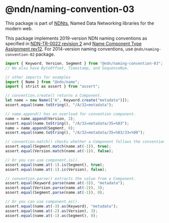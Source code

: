 # @ndn/naming-convention-03

This package is part of [NDNts](https://yoursunny.com/p/NDNts/), Named Data Networking libraries for the modern web.

This package implements 2019-version NDN naming conventions as specified in [NDN-TR-0022 revision 2](https://named-data.net/publications/techreports/ndn-tr-22-2-ndn-memo-naming-conventions/) and [Name Component Type Assignment rev12](https://redmine.named-data.net/projects/ndn-tlv/wiki/NameComponentType/12).
For 2014-version naming conventions, use `@ndn/naming-convention-02` package.

```ts
import { Keyword, Version, Segment } from "@ndn/naming-convention-03";
// We also have ByteOffset, Timestamp, and SequenceNum.

// other imports for examples
import { Name } from "@ndn/name";
import { strict as assert } from "assert";

// convention.create() returns a Component.
let name = new Name(["A", Keyword.create("metadata")]);
assert.equal(name.toString(), "/A/32=metadata");

// name.append() has an overload for convention component.
name = name.append(Version, 3);
assert.equal(name.toString(), "/A/32=metadata/35=%03");
name = name.append(Segment, 0);
assert.equal(name.toString(), "/A/32=metadata/35=%03/33=%00");

// convention.match() checks whether a Component follows the convention.
assert.equal(Segment.match(name.at(-1)), true);
assert.equal(Version.match(name.at(-1)), false);

// Or you can use component.is().
assert.equal(name.at(-1).is(Segment), true);
assert.equal(name.at(-1).is(Version), false);

// convention.parse() extracts the value from a Component.
assert.equal(Keyword.parse(name.at(-3)), "metadata");
assert.equal(Version.parse(name.at(-2)), 3);
assert.equal(Segment.parse(name.at(-1)), 0);

// Or you can use component.as().
assert.equal(name.at(-3).as(Keyword), "metadata");
assert.equal(name.at(-2).as(Version), 3);
assert.equal(name.at(-1).as(Segment), 0);
```
